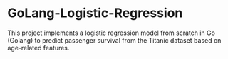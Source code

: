 # GoLang-Logistic-Regression
This project implements a logistic regression model from scratch in Go (Golang) to predict passenger survival from the Titanic dataset based on age-related features. 

